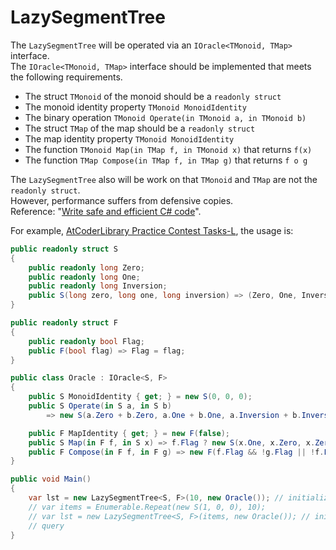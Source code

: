﻿# LazySegmentTree

The `LazySegmentTree` will be operated via an `IOracle<TMonoid, TMap>` interface.  
The `IOracle<TMonoid, TMap>` interface should be implemented that meets the following requirements.

- The struct `TMonoid` of the monoid should be a `readonly struct`
- The monoid identity property `TMonoid MonoidIdentity`
- The binary operation `TMonoid Operate(in TMonoid a, in TMonoid b)`
- The struct `TMap` of the map should be a `readonly struct`
- The map identity property `TMonoid MonoidIdentity`
- The function `TMonoid Map(in TMap f, in TMonoid x)` that returns `f(x)`
- The function `TMap Compose(in TMap f, in TMap g)` that returns `f o g`

The `LazySegmentTree` also will be work on that `TMonoid` and `TMap` are not the `readonly struct`.  
However, performance suffers from defensive copies.  
Reference: "[Write safe and efficient C# code](https://docs.microsoft.com/en-us/dotnet/csharp/write-safe-efficient-code)".

For example, [AtCoderLibrary Practice Contest Tasks-L](https://atcoder.jp/contests/practice2/tasks/practice2_l), the usage is:

```c#
public readonly struct S
{
    public readonly long Zero;
    public readonly long One;
    public readonly long Inversion;
    public S(long zero, long one, long inversion) => (Zero, One, Inversion) = (zero, one, inversion);
}

public readonly struct F
{
    public readonly bool Flag;
    public F(bool flag) => Flag = flag;
}

public class Oracle : IOracle<S, F>
{
    public S MonoidIdentity { get; } = new S(0, 0, 0);
    public S Operate(in S a, in S b)
        => new S(a.Zero + b.Zero, a.One + b.One, a.Inversion + b.Inversion + a.One * b.Zero);

    public F MapIdentity { get; } = new F(false);
    public S Map(in F f, in S x) => f.Flag ? new S(x.One, x.Zero, x.Zero * x.One - x.Inversion) : x;
    public F Compose(in F f, in F g) => new F(f.Flag && !g.Flag || !f.Flag && g.Flag);
}

public void Main()
{
    var lst = new LazySegmentTree<S, F>(10, new Oracle()); // initialized by length
    // var items = Enumerable.Repeat(new S(1, 0, 0), 10);
    // var lst = new LazySegmentTree<S, F>(items, new Oracle()); // initialized by IEnumerable<TMonoid>
    // query
}
```